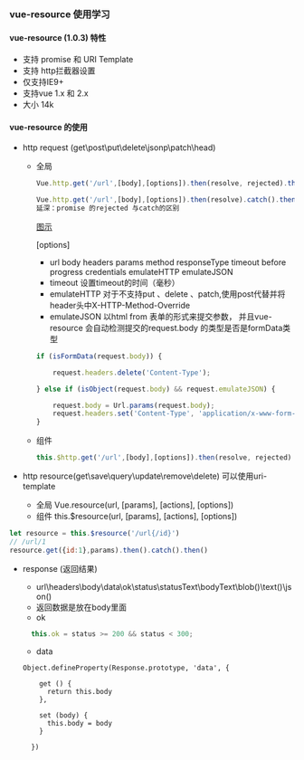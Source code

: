 ### vue-resource 使用学习

#### vue-resource (1.0.3) 特性

- 支持 promise 和 URI Template
- 支持 http拦截器设置
- 仅支持IE9+
- 支持vue 1.x 和 2.x
- 大小 14k

#### vue-resource 的使用
    
- http request (get\post\put\delete\jsonp\patch\head)
  * 全局
   
    ```javascript
    Vue.http.get('/url',[body],[options]).then(resolve, rejected).then().catch()
    
    Vue.http.get('/url',[body],[options]).then(resolve).catch().then()
    延深：promise 的rejected 与catch的区别  
    ```
    [图示](https://cnodejs.org/topic/580985c727a1d99178a9904e)

    [options] 
    - url body headers params method responseType timeout before progress credentials emulateHTTP emulateJSON 
    - timeout 设置timeout的时间（毫秒）
    - emulateHTTP 对于不支持put 、delete 、patch,使用post代替并将header头中X-HTTP-Method-Override
    - emulateJSON 以html from 表单的形式来提交参数， 并且vue-resource 会自动检测提交的request.body 的类型是否是formData类型
    
    ```javascript
    if (isFormData(request.body)) {

        request.headers.delete('Content-Type');

    } else if (isObject(request.body) && request.emulateJSON) {

        request.body = Url.params(request.body);
        request.headers.set('Content-Type', 'application/x-www-form-urlencoded');
    }
    ```

  * 组件

    ```javascript
    this.$http.get('/url',[body],[options]).then(resolve, rejected)
    ```

- http resource(get\save\query\update\remove\delete) 可以使用uri-template
  * 全局
    Vue.resource(url, [params], [actions], [options])
  * 组件
    this.$resource(url, [params], [actions], [options])
```javascript
let resource = this.$resource('/url{/id}')
// /url/1
resource.get({id:1},params).then().catch().then()
```

- response (返回结果)
  * url\headers\body\data\ok\status\statusText\bodyText\blob()\text()\json()
  * 返回数据是放在body里面
  * ok
   
  ```javascript
    this.ok = status >= 200 && status < 300;
  ```

  * data  
  ```
  Object.defineProperty(Response.prototype, 'data', {

      get () {
        return this.body
      },

      set (body) {
        this.body = body
      }

    })
  ```